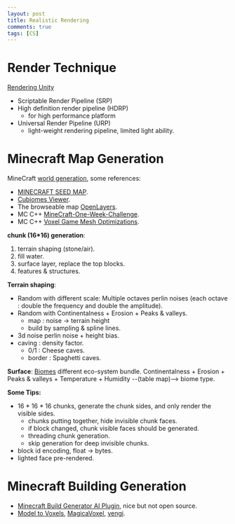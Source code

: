 ```yaml
---
layout: post
title: Realistic Rendering
comments: true
tags: [CS]
---
```


# Render Technique

[Rendering Unity](https://portal.productboard.com/unity/1-unity-platform-rendering-visual-effects/tabs/3-universal-pipeline)
* Scriptable Render Pipeline (SRP)
* High definition render pipeline (HDRP)
  * for high performance platform
* Universal Render Pipeline (URP)
  * light-weight rendering pipeline, limited light ability.

# Minecraft Map Generation

MineCraft [world generation](https://minecraft.wiki/w/World_generation), some references:
* [MINECRAFT SEED MAP](https://mcseedmap.net/).
* [Cubiomes Viewer](https://github.com/Cubitect/cubiomes-viewer).
* The browseable map [OpenLayers](https://openlayers.org/).
* MC C++ [MineCraft-One-Week-Challenge](https://github.com/Hopson97/MineCraft-One-Week-Challenge).
* MC C++ [Voxel Game Mesh Optimizations](https://www.youtube.com/watch?v=VQuN1RMEr1c&list=PLMZ_9w2XRxiYzEuz4klbm8ZR7BfjueoN2&index=9).

**chunk (16*16) generation**:
1. terrain shaping (stone/air).
2. fill water.
3. surface layer, replace the top blocks.
4. features & structures.

**Terrain shaping**:
* Random with different scale: Multiple octaves perlin noises (each octave : double the frequency and double the amplitude).
* Random with Continentalness + Erosion + Peaks & valleys.
  * map : noise -> terrain height
  * build by sampling & spline lines.
* 3d noise perlin noise + height bias.
* caving : density factor.
  * 0/1 : Cheese caves.
  * border : Spaghetti caves.

**Surface**: [Biomes](https://minecraft.wiki/w/Biome) different eco-system bundle. Continentalness + Erosion + Peaks & valleys + Temperature + Humidity --(table map)--> biome type.


**Some Tips:**

* 16 * 16 * 16 chunks, generate the chunk sides, and only render the visible sides.
  * chunks putting together, hide invisible chunk faces.
  * if block changed, chunk visible faces should be generated.
  * threading chunk generation.
  * skip generation for deep invisible chunks.
* block id encoding, float -> bytes.
* lighted face pre-rendered.

# Minecraft Building Generation

* [Minecraft Build Generator AI Plugin](https://www.youtube.com/watch?v=B9rkEeWvkSQ), nice but not open source.
* [Model to Voxels](https://drububu.com/miscellaneous/voxelizer/?out=sch), [MagicaVoxel](https://github.com/ephtracy/voxel-model), [vengi](https://github.com/vengi-voxel/vengi).
